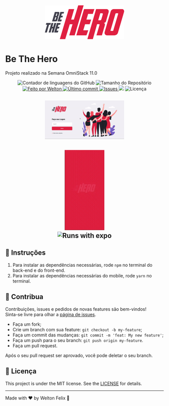 <h1 align="center">
  <a target="blank" href="https://bethehero-frontend.netlify.com/">
    <img alt="BeTheHero" title="Acesse o site" src="./logo.svg" width="50%" />
  </a>
</h1>

# Be The Hero
Projeto realizado na Semana OmniStack 11.0


<p align="center">
  <img alt="Contador de linguagens do GitHub" src="https://img.shields.io/github/languages/count/weltonfelix/omnistack11?color=%2304D361">

  <img alt="Tamanho do Repositório" src="https://img.shields.io/github/repo-size/weltonfelix/omnistack11">
	
  <a href="https://www.github.com/weltonfelix">
    <img alt="Feito por Welton" src="https://img.shields.io/badge/Feito%20por-Welton-%2304D361">
  </a>

  <a href="https://github.com/welton/omnistack11/commits/master">
    <img alt="Último commit" src="https://img.shields.io/github/last-commit/weltonfelix/omnistack11">
  </a>

  <a href="https://github.com/weltonfelix/omnistack11/issues">
    <img alt="Issues" src="https://img.shields.io/github/issues/weltonfelix/omnistack11">
  </a>
<a aria-label="Completo">
    <img src="https://img.shields.io/badge/OmniStack-done-green?logo=data:image/png;base64,iVBORw0KGgoAAAANSUhEUgAAABAAAAAQCAMAAAAoLQ9TAAAALVBMVEVHcExxWsF0XMJzXMJxWcFsUsD///9jRrzY0u6Xh9Gsn9n39fyMecy0qd2bjNJWBT0WAAAABHRSTlMA2Do606wF2QAAAGlJREFUGJVdj1cWwCAIBLEsRU3uf9xobDH8+GZwUYi8i6ucJwrxKE+7D0G9Q4vlYqtmCSjndr4CgCgzlyFgfKfKCVO0LrPKjmiqMxGXkJwNnXskqWG+1oSM+BSwD8f29YLNjvx/OQrn+g99oQSoNmt3PgAAAABJRU5ErkJggg=="></img>
  </a>
  <img alt="Licença" src="https://img.shields.io/badge/license-MIT-brightgreen">
</p>

<h2 align='center'>
      <img title="Front-end"  alt="front-end" src="./gif-front-end.gif" width="50%">
</h2>      
<h2 align='center'>
      <img title="Mobile" alt="mobile" src="./gif-mobile.gif" width="25%">
	<br>
	<img title="Runs with expo" alt="Runs with expo" src="https://img.shields.io/badge/Runs%20with%20Expo-000.svg?style=flat-square&logo=EXPO&labelColor=f3f3f3&logoColor=000">
</h2>

## :notebook: Instruções
  1. Para instalar as dependências necessárias, rode `npm` no terminal do back-end e do front-end.
  2. Para instalar as dependências necessárias do mobile, rode `yarn` no terminal.

## 🤝 Contribua
Contribuições, issues e pedidos de novas features são bem-vindos!<br />Sinta-se livre para olhar a [página de issues](https://github.com/weltonfelix/omnistack11/issues).
- Faça um fork;
- Crie um branch com sua feature: `git checkout -b my-feature`;
- Faça um commit das mudanças: `git commit -m 'feat: My new feature'`;
- Faça um push para o seu branch: `git push origin my-feature`.
- Faça um pull request.

Após o seu pull request ser aprovado, você pode deletar o seu branch.

## :memo: Licença

This project is under the MIT license. See the [LICENSE](LICENSE.md) for details.

---

Made with ♥ by Welton Felix :wave:


